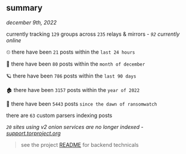 
## summary
_december 9th, 2022_

currently tracking `129` groups across `235` relays & mirrors - _`92` currently online_

⏲ there have been `21` posts within the `last 24 hours`

🦈 there have been `80` posts within the `month of december`

🪐 there have been `786` posts within the `last 90 days`

🏚 there have been `3157` posts within the `year of 2022`

🦕 there have been `5443` posts `since the dawn of ransomwatch`

there are `63` custom parsers indexing posts

_`20` sites using v2 onion services are no longer indexed - [support.torproject.org](https://support.torproject.org/onionservices/v2-deprecation/)_

> see the project [README](https://github.com/joshhighet/ransomwatch#ransomwatch--) for backend technicals
